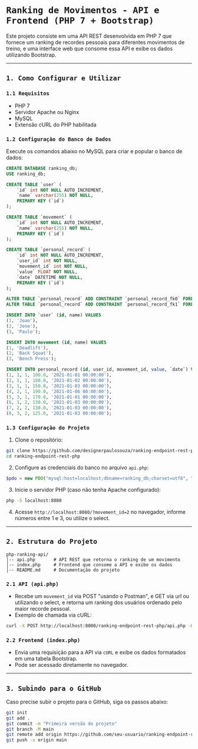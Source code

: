 # `Ranking de Movimentos - API e Frontend (PHP 7 + Bootstrap)`

Este projeto consiste em uma API REST desenvolvida em PHP 7 que fornece um ranking de recordes pessoais para diferentes movimentos de treino, e uma interface web que consome essa API e exibe os dados utilizando Bootstrap.

---

## `1. Como Configurar e Utilizar`

### `1.1 Requisitos`

- PHP 7
- Servidor Apache ou Nginx
- MySQL
- Extensão cURL do PHP habilitada

### `1.2 Configuração do Banco de Dados`

Execute os comandos abaixo no MySQL para criar e popular o banco de dados:

```sql
CREATE DATABASE ranking_db;
USE ranking_db;

CREATE TABLE `user` (
    `id` int NOT NULL AUTO_INCREMENT,
    `name` varchar(255) NOT NULL,
    PRIMARY KEY (`id`)
);

CREATE TABLE `movement` (
    `id` int NOT NULL AUTO_INCREMENT,
    `name` varchar(255) NOT NULL,
    PRIMARY KEY (`id`)
);

CREATE TABLE `personal_record` (
    `id` int NOT NULL AUTO_INCREMENT,
    `user_id` int NOT NULL,
    `movement_id` int NOT NULL,
    `value` FLOAT NOT NULL,
    `date` DATETIME NOT NULL,
    PRIMARY KEY (`id`)
);

ALTER TABLE `personal_record` ADD CONSTRAINT `personal_record_fk0` FOREIGN KEY (`user_id`) REFERENCES `user`(`id`);
ALTER TABLE `personal_record` ADD CONSTRAINT `personal_record_fk1` FOREIGN KEY (`movement_id`) REFERENCES `movement`(`id`);

INSERT INTO `user` (id, name) VALUES
(1, 'Joao'),
(2, 'Jose'),
(3, 'Paulo');

INSERT INTO movement (id, name) VALUES
(1, 'Deadlift'),
(2, 'Back Squat'),
(3, 'Bench Press');

INSERT INTO personal_record (id, user_id, movement_id, value, `date`) VALUES
(1, 1, 1, 100.0, '2021-01-01 00:00:00'),
(2, 1, 1, 180.0, '2021-01-02 00:00:00'),
(3, 1, 1, 150.0, '2021-01-03 00:00:00'),
(4, 2, 1, 190.0, '2021-01-06 00:00:00'),
(5, 3, 1, 170.0, '2021-01-01 00:00:00'),
(6, 1, 2, 130.0, '2021-01-03 00:00:00'),
(7, 2, 2, 130.0, '2021-01-03 00:00:00'),
(8, 3, 2, 125.0, '2021-01-03 00:00:00');
```

### `1.3 Configuração do Projeto`

1. Clone o repositório:

```sh
git clone https://github.com/designerpaulosouza/ranking-endpoint-rest-php.git
cd ranking-endpoint-rest-php
```

2. Configure as credenciais do banco no arquivo `api.php`:

```php
$pdo = new PDO("mysql:host=localhost;dbname=ranking_db;charset=utf8", "usuario", "senha");
```

3. Inicie o servidor PHP (caso não tenha Apache configurado):

```sh
php -S localhost:8080
```

4. Acesse `http://localhost:8080/?movement_id=2` no navegador, informe números entre 1 e 3, ou utilize o select.

---

## `2. Estrutura do Projeto`

```
php-ranking-api/
│-- api.php       # API REST que retorna o ranking de um movimento
│-- index.php     # Frontend que consome a API e exibe os dados
│-- README.md     # Documentação do projeto
```

### `2.1 API (api.php)`

- Recebe um `movement_id` via POST "usando o Postman", e GET via url ou utilizando o select, e retorna um ranking dos usuários ordenado pelo maior recorde pessoal.
- Exemplo de chamada via cURL:

```sh
curl -X POST http://localhost:8000/ranking-endpoint-rest-php/api.php -H "Content-Type: application/json" -d '{"movement_id":1}'
```

### `2.2 Frontend (index.php)`

- Envia uma requisição para a API via `cURL` e exibe os dados formatados em uma tabela Bootstrap.
- Pode ser acessado diretamente no navegador.

---

## `3. Subindo para o GitHub`

Caso precise subir o projeto para o GitHub, siga os passos abaixo:

```sh
git init
git add .
git commit -m "Primeira versão do projeto"
git branch -M main
git remote add origin https://github.com/seu-usuario/ranking-endpoint-rest-php.git
git push -u origin main
```

